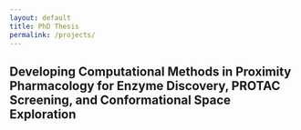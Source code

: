 ```yaml
---
layout: default
title: PhD Thesis
permalink: /projects/
---
```


## Developing Computational Methods in Proximity Pharmacology for Enzyme Discovery, PROTAC Screening, and Conformational Space Exploration
